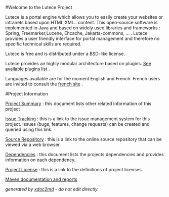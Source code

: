 
#Welcome to the Lutece Project 

Lutece is a portal engine which allows you to easily create your websites or intranets based upon HTML,XML.. content. This open-source software is implemented in Java and based on widely used libraries and frameworks : Spring, Freemarker,Lucene, Ehcache, Jakarta-commons, ... . Lutece provides a user friendly interface for portal management and therefore no specific technical skills are required.

Lutece is free and is distributed under a BSD-like license.

Lutece provides an highly modular architecture based on plugins. [See available plugins list](http://dev.lutece.paris.fr/available-plugins.html) .

Languages available are for the moment English and French. French users are invited to consult the [french site](http://fr.lutece.paris.fr) .

#Project Information

 [Project Summary](http://dev.lutece.paris.fr/lutece-core/project-summary.html) : this document lists other related information of this project

 [Issue Tracking](http://dev.lutece.paris.fr/jira/browse/LUTECE) : this is a link to the issue management system for this project. Issues (bugs, features, change requests) can be created and queried using this link.

 [Source Repository](https://github.com/lutece-platform/lutece-core/) : this is a link to the online source repository that can be viewed via a web browser.

 [Dependencies](http://dev.lutece.paris.fr/lutece-core/dependencies.html) : this document lists the projects dependencies and provides information on each dependency.

 [Project License](http://dev.lutece.paris.fr/lutece-core/license.html) : this is a link to the definitions of project licenses.


[Maven documentation and reports](http://dev.lutece.paris.fr/plugins/lutece-core/)



 *generated by [xdoc2md](https://github.com/lutece-platform/tools-maven-xdoc2md-plugin) - do not edit directly.*
